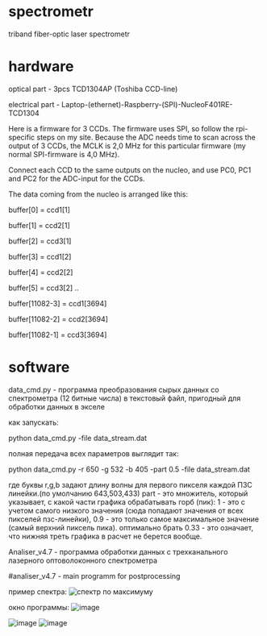 # spectrometr
triband fiber-optic laser spectrometr

# hardware
optical part - 3pcs TCD1304AP (Toshiba CCD-line)

electrical part - Laptop-(ethernet)-Raspberry-(SPI)-NucleoF401RE-TCD1304

Here is a firmware for 3 CCDs. The firmware uses SPI, so follow the
rpi-specific steps on my site. Because the ADC needs time to scan
across the output of 3 CCDs, the MCLK is 2,0 MHz for this particular
firmware (my normal SPI-firmware is 4,0 MHz).

Connect each CCD to the same outputs on the nucleo, and use PC0, PC1
and PC2 for the ADC-input for the CCDs.

The data coming from the nucleo is arranged like this:

buffer[0] = ccd1[1]

buffer[1] = ccd2[1]

buffer[2] = ccd3[1]

buffer[3] = ccd1[2]

buffer[4] = ccd2[2]

buffer[5] = ccd3[2]
..

buffer[11082-3] = ccd1[3694]

buffer[11082-2] = ccd2[3694]

buffer[11082-1] = ccd3[3694]

# software

data_cmd.py - программа преобразования сырых данных со спектрометра (12 битные числа) в текстовый файл, пригодный для обработки данных в экселе

как запускать:

python data_cmd.py -file data_stream.dat

полная передача всех параметров выглядит так:

python data_cmd.py -r 650 -g 532 -b 405 -part 0.5 -file data_stream.dat
 
где буквы r,g,b задают длину волны для первого пикселя каждой ПЗС линейки.(по умолчанию 643,503,433)
part - это множитель, который указывает, с какой части графика обрабатывать горб (пик): 1 - это с учетом самого низкого значения (сюда попадают значения от всех пикселей пзс-линейки), 0.9 - это только  самое максимальное значение (самый верхний пиксель пика). оптимально брать 0.33 - это означает, что нижняя треть графика в расчет не берется вообще.

Analiser_v4.7 - программа обработки данных с трехканального лазерного оптоволоконного спектрометра

#analiser_v4.7 - main programm for postprocessing

пример спектра:
![спектр по максимуму](https://user-images.githubusercontent.com/109242312/178810478-5c541e99-16a5-42e7-9e0b-afd787b602d7.png)

окно программы:
![image](https://user-images.githubusercontent.com/109242312/178818678-647d94bf-e224-43bd-a509-80d82714900f.png)

![image](https://user-images.githubusercontent.com/109242312/178818780-9b2a03c8-6376-4c6b-b578-5fd83235aaf4.png)
![image](https://user-images.githubusercontent.com/109242312/178818856-614c5b17-88ec-4850-89f8-a4da76f7a4d3.png)
